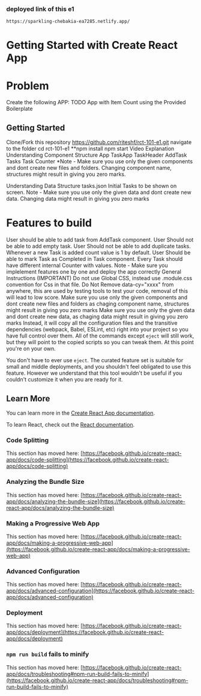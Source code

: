 
<h3>deployed link of this e1</h3>

    https://sparkling-chebakia-ea7285.netlify.app/



# Getting Started with Create React App

# Problem
Create the following APP: TODO App with Item Count using the Provided Boilerplate
 ## Getting Started
Clone/Fork this repository https://github.com/riteshf/rct-101-e1.git
navigate to the folder cd rct-101-e1
**npm install
npm start
Video Explanation
Understanding Component Structure
App
TaskApp
TaskHeader
AddTask
Tasks
Task
Counter
*Note - Make sure you use only the given components and dont create new files and folders. Changing component name, structures might result in giving you zero marks.

Understanding Data Structure
tasks.json
Initial Tasks to be shown on screen.
Note - Make sure you use only the given data and dont create new data. Changing data might result in giving you zero marks

# Features to build
User should be able to add task from AddTask component.
User Should not be able to add empty task.
User Should not be able to add duplicate tasks.
Whenever a new Task is added count value is 1 by default.
User Should be able to mark Task as Completed in Task component.
Every Task should have different internal Counter with values. Note - Make sure you implelement features one by one and deploy the app correctly
General Instructions (IMPORTANT)
Do not use Global CSS, instead use <componentName>.module.css convention for Css in that file.
Do Not Remove data-cy="xxxx" from anywhere, this are used by testing tools to test your code, removal of this will lead to low score.
Make sure you use only the given components and dont create new files and folders as chaging component name, structures might result in giving you zero marks
Make sure you use only the given data and dont create new data, as chaging data might result in giving you zero marks
Instead, it will copy all the configuration files and the transitive dependencies (webpack, Babel, ESLint, etc) right into your project so you have full control over them. All of the commands except `eject` will still work, but they will point to the copied scripts so you can tweak them. At this point you're on your own.

You don't have to ever use `eject`. The curated feature set is suitable for small and middle deployments, and you shouldn't feel obligated to use this feature. However we understand that this tool wouldn't be useful if you couldn't customize it when you are ready for it.

## Learn More

You can learn more in the [Create React App documentation](https://facebook.github.io/create-react-app/docs/getting-started).

To learn React, check out the [React documentation](https://reactjs.org/).

### Code Splitting

This section has moved here: [https://facebook.github.io/create-react-app/docs/code-splitting](https://facebook.github.io/create-react-app/docs/code-splitting)

### Analyzing the Bundle Size

This section has moved here: [https://facebook.github.io/create-react-app/docs/analyzing-the-bundle-size](https://facebook.github.io/create-react-app/docs/analyzing-the-bundle-size)

### Making a Progressive Web App

This section has moved here: [https://facebook.github.io/create-react-app/docs/making-a-progressive-web-app](https://facebook.github.io/create-react-app/docs/making-a-progressive-web-app)

### Advanced Configuration

This section has moved here: [https://facebook.github.io/create-react-app/docs/advanced-configuration](https://facebook.github.io/create-react-app/docs/advanced-configuration)

### Deployment

This section has moved here: [https://facebook.github.io/create-react-app/docs/deployment](https://facebook.github.io/create-react-app/docs/deployment)

### `npm run build` fails to minify

This section has moved here: [https://facebook.github.io/create-react-app/docs/troubleshooting#npm-run-build-fails-to-minify](https://facebook.github.io/create-react-app/docs/troubleshooting#npm-run-build-fails-to-minify)
